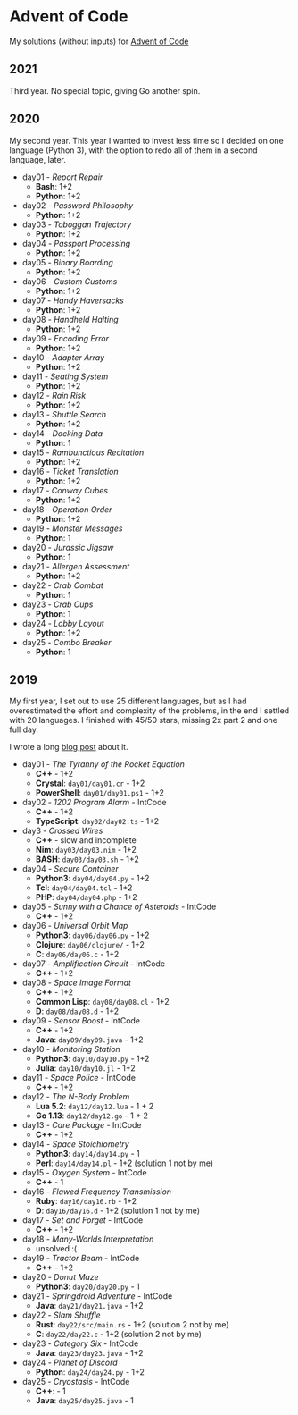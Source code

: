 # Advent of Code

My solutions (without inputs) for [Advent of Code](https://adventofcode.com/)

## 2021

Third year. No special topic, giving Go another spin.

## 2020

My second year. This year I wanted to invest less time so I decided on one language (Python 3), 
with the option to redo all of them in a second language, later.

  * day01 - *Report Repair*
    * **Bash**: 1+2
    * **Python**: 1+2
  * day02 - *Password Philosophy*
    * **Python**: 1+2
  * day03 - *Toboggan Trajectory*
    * **Python**: 1+2
  * day04 - *Passport Processing*
    * **Python**: 1+2
  * day05 - *Binary Boarding*
    * **Python**: 1+2
  * day06 - *Custom Customs*
    * **Python**: 1+2
  * day07 - *Handy Haversacks*
    * **Python**: 1+2
  * day08 - *Handheld Halting*
    * **Python**: 1+2
  * day09 - *Encoding Error*
    * **Python**: 1+2
  * day10 - *Adapter Array*
    * **Python**: 1+2
  * day11 - *Seating System*
    * **Python**: 1+2
  * day12 - *Rain Risk*
    * **Python**: 1+2
  * day13 - *Shuttle Search*
    * **Python**: 1+2
  * day14 - *Docking Data*
    * **Python**: 1
  * day15 - *Rambunctious Recitation*
    * **Python**: 1+2
  * day16 - *Ticket Translation*
    * **Python**: 1+2
  * day17 - *Conway Cubes*
    * **Python**: 1+2
  * day18 - *Operation Order*
    * **Python**: 1+2
  * day19 - *Monster Messages*
    * **Python**: 1
  * day20 - *Jurassic Jigsaw*
    * **Python**: 1
  * day21 - *Allergen Assessment*
    * **Python**: 1+2
  * day22 - *Crab Combat*
    * **Python**: 1
  * day23 - *Crab Cups*
    * **Python**: 1
  * day24 - *Lobby Layout*
    * **Python**: 1+2
  * day25 - *Combo Breaker*
    * **Python**: 1

## 2019

My first year, I set out to use 25 different languages,
but as I had overestimated the effort and complexity of the problems,
in the end I settled with 20 languages. I finished with 45/50 stars, missing 2x part 2 and one full day.

I wrote a long [blog post](https://f5n.org/blog/2019/advent-of-code-2019/) about it.

  * day01 - *The Tyranny of the Rocket Equation*
    * **C++** - 1+2
    * **Crystal**: `day01/day01.cr` - 1+2
    * **PowerShell**: `day01/day01.ps1` - 1+2
  * day02 - *1202 Program Alarm* - IntCode
    * **C++** - 1+2
	* **TypeScript**: `day02/day02.ts` - 1+2
  * day3 - *Crossed Wires*
    * **C++** - slow and incomplete
    * **Nim**: `day03/day03.nim` - 1+2
    * **BASH**: `day03/day03.sh` - 1+2
  * day04 - *Secure Container*
    * **Python3**: `day04/day04.py` - 1+2
    * **Tcl**: `day04/day04.tcl` - 1+2
    * **PHP**: `day04/day04.php` - 1+2
  * day05 - *Sunny with a Chance of Asteroids* - IntCode
    * **C++** - 1+2
  * day06 - *Universal Orbit Map*
    * **Python3**: `day06/day06.py` - 1+2
    * **Clojure**: `day06/clojure/` - 1+2
    * **C**: `day06/day06.c` - 1+2
  * day07 - *Amplification Circuit* - IntCode
    * **C++** - 1+2
  * day08 - *Space Image Format*
    * **C++** - 1+2
    * **Common Lisp**: `day08/day08.cl` - 1+2
    * **D**: `day08/day08.d` - 1+2
  * day09 - *Sensor Boost* - IntCode
    * **C++** - 1+2
    * **Java**: `day09/day09.java` - 1+2
  * day10 - *Monitoring Station*
    * **Python3**: `day10/day10.py` - 1+2
    * **Julia**: `day10/day10.jl` - 1+2
  * day11 - *Space Police* - IntCode
    * **C++** - 1+2
  * day12 - *The N-Body Problem*
    * **Lua 5.2**: `day12/day12.lua` - 1 + 2
    * **Go 1.13**: `day12/day12.go` - 1 + 2
  * day13 - *Care Package* - IntCode
    * **C++** - 1+2
  * day14 - *Space Stoichiometry*
    * **Python3**: `day14/day14.py` - 1
    * **Perl**: `day14/day14.pl` - 1+2 (solution 1 not by me)
  * day15 - *Oxygen System* - IntCode
    * **C++** - 1
  * day16 - *Flawed Frequency Transmission*
    * **Ruby**: `day16/day16.rb` - 1+2
    * **D**: `day16/day16.d` - 1+2 (solution 1 not by me)
  * day17 - *Set and Forget* - IntCode
    * **C++** - 1+2
  * day18 - *Many-Worlds Interpretation*
    * unsolved :(
  * day19 - *Tractor Beam* - IntCode
    * **C++** - 1+2
  * day20 - *Donut Maze*
    * **Python3**: `day20/day20.py` - 1
  * day21 - *Springdroid Adventure* - IntCode
    * **Java**: `day21/day21.java` - 1+2
  * day22 - *Slam Shuffle*
    * **Rust**: `day22/src/main.rs` - 1+2 (solution 2 not by me)
    * **C**: `day22/day22.c` - 1+2 (solution 2 not by me)
  * day23 - *Category Six* - IntCode
    * **Java**: `day23/day23.java` - 1+2
  * day24 - *Planet of Discord*
    * **Python**: `day24/day24.py` - 1+2
  * day25 - *Cryostasis* - IntCode
    * **C++**: - 1
    * **Java**: `day25/day25.java` - 1
